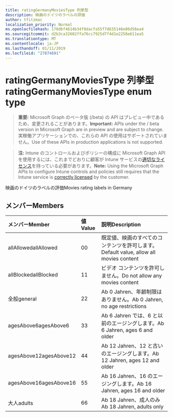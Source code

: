 ```yaml
---
title: ratingGermanyMoviesType 列挙型
description: 映画のドイツのラベルの評価
author: tfitzmac
localization_priority: Normal
ms.openlocfilehash: 170dbf4614b34f8dacfa55f7d635146e06d56ea4
ms.sourcegitcommit: d2b3ca32602ffa76cc7925d7f4d1e2258e611ea5
ms.translationtype: MT
ms.contentlocale: ja-JP
ms.lasthandoff: 01/11/2019
ms.locfileid: "27874691"
---
```

# <a name="ratinggermanymoviestype-enum-type"></a><span data-ttu-id="42ed4-103">ratingGermanyMoviesType 列挙型</span><span class="sxs-lookup"><span data-stu-id="42ed4-103">ratingGermanyMoviesType enum type</span></span>

> <span data-ttu-id="42ed4-104">**重要:** Microsoft Graph のベータ版 (/beta) の API はプレビュー中であるため、変更されることがあります。</span><span class="sxs-lookup"><span data-stu-id="42ed4-104">**Important:** APIs under the / beta version in Microsoft Graph are in preview and are subject to change.</span></span> <span data-ttu-id="42ed4-105">実稼働アプリケーションでの、これらの API の使用はサポートされていません。</span><span class="sxs-lookup"><span data-stu-id="42ed4-105">Use of these APIs in production applications is not supported.</span></span>

> <span data-ttu-id="42ed4-106">**注:** Intune のコントロールおよびポリシーの構成に Microsoft Graph API を使用するには、これまでどおりに顧客が Intune サービスの[適切なライセンス](https://go.microsoft.com/fwlink/?linkid=839381)を持っている必要があります。</span><span class="sxs-lookup"><span data-stu-id="42ed4-106">**Note:** Using the Microsoft Graph APIs to configure Intune controls and policies still requires that the Intune service is [correctly licensed](https://go.microsoft.com/fwlink/?linkid=839381) by the customer.</span></span>

<span data-ttu-id="42ed4-107">映画のドイツのラベルの評価</span><span class="sxs-lookup"><span data-stu-id="42ed4-107">Movies rating labels in Germany</span></span>
## <a name="members"></a><span data-ttu-id="42ed4-108">メンバー</span><span class="sxs-lookup"><span data-stu-id="42ed4-108">Members</span></span>
|<span data-ttu-id="42ed4-109">メンバー</span><span class="sxs-lookup"><span data-stu-id="42ed4-109">Member</span></span>|<span data-ttu-id="42ed4-110">値</span><span class="sxs-lookup"><span data-stu-id="42ed4-110">Value</span></span>|<span data-ttu-id="42ed4-111">説明</span><span class="sxs-lookup"><span data-stu-id="42ed4-111">Description</span></span>|
|:---|:---|:---|
|<span data-ttu-id="42ed4-112">allAllowed</span><span class="sxs-lookup"><span data-stu-id="42ed4-112">allAllowed</span></span>|<span data-ttu-id="42ed4-113">0</span><span class="sxs-lookup"><span data-stu-id="42ed4-113">0</span></span>|<span data-ttu-id="42ed4-114">既定値、映画のすべてのコンテンツを許可します。</span><span class="sxs-lookup"><span data-stu-id="42ed4-114">Default value, allow all movies content</span></span>|
|<span data-ttu-id="42ed4-115">allBlocked</span><span class="sxs-lookup"><span data-stu-id="42ed4-115">allBlocked</span></span>|<span data-ttu-id="42ed4-116">1</span><span class="sxs-lookup"><span data-stu-id="42ed4-116">1</span></span>|<span data-ttu-id="42ed4-117">ビデオ コンテンツを許可しません。</span><span class="sxs-lookup"><span data-stu-id="42ed4-117">Do not allow any movies content</span></span>|
|<span data-ttu-id="42ed4-118">全般</span><span class="sxs-lookup"><span data-stu-id="42ed4-118">general</span></span>|<span data-ttu-id="42ed4-119">2</span><span class="sxs-lookup"><span data-stu-id="42ed4-119">2</span></span>|<span data-ttu-id="42ed4-120">Ab 0 Jahren、年齢制限はありません。</span><span class="sxs-lookup"><span data-stu-id="42ed4-120">Ab 0 Jahren, no age restrictions</span></span>|
|<span data-ttu-id="42ed4-121">agesAbove6</span><span class="sxs-lookup"><span data-stu-id="42ed4-121">agesAbove6</span></span>|<span data-ttu-id="42ed4-122">3</span><span class="sxs-lookup"><span data-stu-id="42ed4-122">3</span></span>|<span data-ttu-id="42ed4-123">Ab 6 Jahren では、6 と以前のエージングします。</span><span class="sxs-lookup"><span data-stu-id="42ed4-123">Ab 6 Jahren, ages 6 and older</span></span>|
|<span data-ttu-id="42ed4-124">agesAbove12</span><span class="sxs-lookup"><span data-stu-id="42ed4-124">agesAbove12</span></span>|<span data-ttu-id="42ed4-125">4</span><span class="sxs-lookup"><span data-stu-id="42ed4-125">4</span></span>|<span data-ttu-id="42ed4-126">Ab 12 Jahren、12 と古いのエージングします。</span><span class="sxs-lookup"><span data-stu-id="42ed4-126">Ab 12 Jahren, ages 12 and older</span></span>|
|<span data-ttu-id="42ed4-127">agesAbove16</span><span class="sxs-lookup"><span data-stu-id="42ed4-127">agesAbove16</span></span>|<span data-ttu-id="42ed4-128">5</span><span class="sxs-lookup"><span data-stu-id="42ed4-128">5</span></span>|<span data-ttu-id="42ed4-129">Ab 16 Jahren、16 のエージングします。</span><span class="sxs-lookup"><span data-stu-id="42ed4-129">Ab 16 Jahren, ages 16 and older</span></span>|
|<span data-ttu-id="42ed4-130">大人</span><span class="sxs-lookup"><span data-stu-id="42ed4-130">adults</span></span>|<span data-ttu-id="42ed4-131">6</span><span class="sxs-lookup"><span data-stu-id="42ed4-131">6</span></span>|<span data-ttu-id="42ed4-132">Ab 18 Jahren、成人のみ</span><span class="sxs-lookup"><span data-stu-id="42ed4-132">Ab 18 Jahren, adults only</span></span>|





